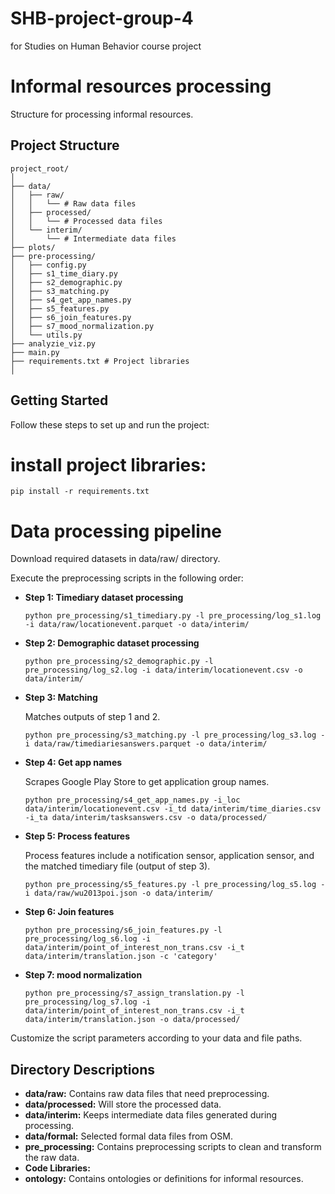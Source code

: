 # SHB-project-group-4
for Studies on Human Behavior course project

# Informal resources processing

Structure for processing informal resources.

## Project Structure

```plaintext
project_root/
│
├── data/
│   ├── raw/
│   │   └── # Raw data files
│   ├── processed/
│   │   └── # Processed data files
│   └── interim/
│       └── # Intermediate data files
├── plots/
├── pre-processing/
│   ├── config.py
│   ├── s1_time_diary.py
│   ├── s2_demographic.py 
│   ├── s3_matching.py
│   ├── s4_get_app_names.py
│   ├── s5_features.py
│   ├── s6_join_features.py
│   ├── s7_mood_normalization.py
│   └── utils.py
├── analyzie_viz.py
├── main.py
├── requirements.txt # Project libraries
│
```

## Getting Started

Follow these steps to set up and run the project:

# install project libraries:
  ```
  pip install -r requirements.txt
  ```
# Data processing pipeline

Download required datasets in data/raw/ directory. 

Execute the preprocessing scripts in the following order:

- **Step 1: Timediary dataset processing**

  ```
  python pre_processing/s1_timediary.py -l pre_processing/log_s1.log -i data/raw/locationevent.parquet -o data/interim/
  ```

- **Step 2: Demographic dataset processing**

  ```
  python pre_processing/s2_demographic.py -l pre_processing/log_s2.log -i data/interim/locationevent.csv -o data/interim/
  ```

- **Step 3: Matching**

  Matches outputs of step 1 and 2. 
  ```
  python pre_processing/s3_matching.py -l pre_processing/log_s3.log -i data/raw/timediariesanswers.parquet -o data/interim/
  ```

- **Step 4: Get app names**

  Scrapes Google Play Store to get application group names. 
 
  ```
  python pre_processing/s4_get_app_names.py -i_loc data/interim/locationevent.csv -i_td data/interim/time_diaries.csv -i_ta data/interim/tasksanswers.csv -o data/processed/
  ```

- **Step 5: Process features**

  Process features include a notification sensor, application sensor, and the matched timediary file (output of step 3). 
  ```
  python pre_processing/s5_features.py -l pre_processing/log_s5.log -i data/raw/wu2013poi.json -o data/interim/
  ```

- **Step 6: Join features**

  ```
  python pre_processing/s6_join_features.py -l pre_processing/log_s6.log -i data/interim/point_of_interest_non_trans.csv -i_t data/interim/translation.json -c 'category'
  ```
  
- **Step 7: mood normalization**

   ```
  python pre_processing/s7_assign_translation.py -l pre_processing/log_s7.log -i data/interim/point_of_interest_non_trans.csv -i_t data/interim/translation.json -o data/processed/
  ```
   
  
Customize the script parameters according to your data and file paths.

## Directory Descriptions

- **data/raw:** Contains raw data files that need preprocessing.
- **data/processed:** Will store the processed data.
- **data/interim:** Keeps intermediate data files generated during processing.
- **data/formal:** Selected formal data files from OSM.
- **pre_processing:** Contains preprocessing scripts to clean and transform the raw data.
- **Code Libraries:**
- **ontology:** Contains ontologies or definitions for informal resources.





